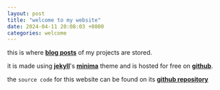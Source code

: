 ```yaml
---
layout: post
title: "welcome to my website"
date: 2024-04-11 20:08:03 +0800
categories: welcome
---
```


this is where **[blog posts][home]** of my projects are stored.

it is made using **[jekyll][jekyll]**'s **[minima][minima]** theme and is hosted for free on **[github][github]**.

the `source code` for this website can be found on its **[github repository][github repo]**

[home]: /
[jekyll]: https://jekyllrb.com/
[minima]: https://github.com/jekyll/minima
[github]: https://github.com
[github repo]: https://github.com/de-soot/de-soot.github.io
